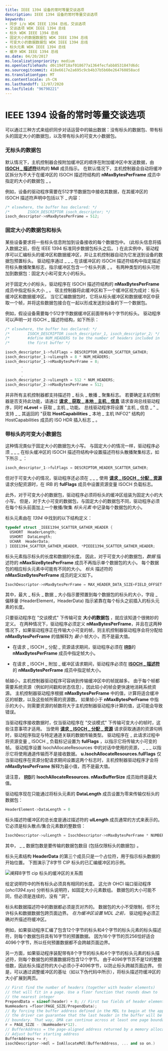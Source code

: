 ```yaml
---
title: IEEE 1394 设备的常时等量交谈选项
description: IEEE 1394 设备的常时等量交谈选项
keywords:
- 同步 i/o WDK IEEE 1394 总线，交谈选项
- 交谈选项 WDK IEEE 1394 总线
- 标头 WDK IEEE 1394 总线
- 固定大小的数据数据包 WDK IEEE 1394 总线
- 可变大小的数据数据包 WDK IEEE 1394 总线
- 标头元素 WDK IEEE 1394 总线
- 缓冲 WDK IEEE 1394 总线
ms.date: 04/20/2017
ms.localizationpriority: medium
ms.openlocfilehash: d0c19df18af018677a1364fecfabb8531847d6dc
ms.sourcegitcommit: 418e6617e2a695c9cb4b37b5b60e264760858acd
ms.translationtype: MT
ms.contentlocale: zh-CN
ms.lasthandoff: 12/07/2020
ms.locfileid: "96798221"
---
```

# <a name="isochronous-talk-options-for-ieee-1394-devices"></a>IEEE 1394 设备的常时等量交谈选项





可以通过三种方式来组织同步对话运营中的输出数据：没有标头的数据包、带有标头的固定大小的数据包，以及带有标头的可变大小数据包。

### <a name="packets-with-no-headers"></a>无标头的数据包

默认情况下，主机控制器会按附加缓冲区的顺序在附加缓冲区中发送数据，由 [**ISOCH \_ 描述符**](/windows-hardware/drivers/ddi/1394/ns-1394-_isoch_descriptor)结构的 **Mdl** 成员指示。 在默认情况下，主机控制器会自动将缓冲区拆分为不大于在缓冲区的 ISOCH 描述符结构的 **nMaxBytesPerFrame** 成员中指定的大小的数据包 \_ 。

例如，设备的驱动程序需要在512字节数据包中接收其数据，在其缓冲区的 ISOCH 描述符声明中包括以下 \_ 内容：

```cpp
/* elsewhere, the buffer has declared: */
/*        ISOCH_DESCRIPTOR isoch_descriptor; */
isoch_descriptor->nMaxBytesPerFrame = 512;
```

### <a name="fixed-size-data-packets-with-headers"></a>固定大小的数据包和标头

某些设备要求将一些标头信息附加到设备接收的每个数据包中。  (此标头信息将插入数据之前，但在 IEEE 1394 标准同步数据包标头之后。 ) 在此实例中，驱动程序可以汇编标头的缓冲区和数据缓冲区，并让主机控制器自动为它发送到设备的数据包预置标头。 驱动程序通过 \_ \_ \_ 在该缓冲区的 ISOCH 描述符结构中指定描述符标头散播聚集标志，指示缓冲区包含一个标头列表 \_ 。 有两种类型的标头可附加到数据包：固定大小和可变大小的标头。

对于固定大小的标头，驱动程序在 ISOCH 描述符结构的 **nMaxBytesPerFrame** 成员中指定标头大小 \_ 。 宿主控制器将此缓冲区和下一个缓冲区视为成对：标头缓冲区和数据缓冲区。 当它汇编数据包时，它将从标头缓冲区和数据缓冲区中获取一个帧，并将这些数据包接合在一起以形成发送到设备的下一个数据包。

例如，假设设备需要每个512字节数据缓冲区前面带有8个字节的标头。 驱动程序可以声明一对 ISOCH \_ 描述符结构，如下所示：

```cpp
/* elsewhere, the buffer has declared: */
/*        ISOCH_DESCRIPTOR isoch_descriptor_1, isoch_descriptor_2; */
/*        #define NUM_HEADERS to be the number of headers included in  */
/*        the first buffer */
 
isoch_descriptor_1->fulFlags = DESCRIPTOR_HEADER_SCATTER_GATHER;
isoch_descriptor_1->ulLength = 8 * NUM_HEADERS;
isoch_descriptor_1->nMaxBytesPerFrame = 8;
       .
       .
       .
isoch_descriptor_2->ulLength = 512 * NUM_HEADERS;
isoch_descriptor_2->nMaxBytesPerFrame = 512;
```

并非所有主机控制器都支持描述符 \_ 标头 \_ 散播 \_ 聚集标志。 若要确定主机控制器是否支持此功能，请通过 [**请求 \_ 获取 \_ 本地 \_ 主机 \_ 信息**](https://msdn.microsoft.com/library/windows/hardware/ff537644) 请求查询总线驱动程序，同时 **nLevel** = 获取 \_ 主机 \_ 功能。 总线驱动程序将设置 "主机 \_ 信息 \_ " \_ 支持 \_ \_ 其返回的 "获取 **HostCapabilities** \_ 本地 \_ 主机 INFO2" 结构的 HostCapabilities 成员的 ISO HDR 插入标志 \_ 。

### <a name="variable-size-data-packets-with-headers"></a>带标头的可变大小数据包

这种情况类似于固定大小的数据包大小写。 与固定大小的情况一样，驱动程序必须 \_ \_ \_ 在标头缓冲区的 ISOCH 描述符结构中设置描述符标头散播聚集标志，如下所示 \_ ：

```cpp
isoch_descriptor_1->fulFlags = DESCRIPTOR_HEADER_SCATTER_GATHER;
```

但对于可变大小的情况，驱动程序还必须在 \_ \_ \_ 使用 [**请求 \_ ISOCH \_ 分配 \_ 资源**](https://msdn.microsoft.com/library/windows/hardware/ff537649)请求分配资源时，在 IRB 的 **fulFlags** 成员中设置资源变量 ISOCH 负载标志。

此外，对于可变大小的数据包，驱动程序必须将标头的缓冲区组装为固定大小的大小写。 但是，对于大小可变的数据包，与固定大小的数据包不同，驱动程序必须在每个标头前面加上一个散播/聚集 *标头元素* 中记录每个数据包的大小。

标头元素由在 *1394* 中找到的以下结构定义：

```cpp
typedef struct _IEEE1394_SCATTER_GATHER_HEADER {
  USHORT  HeaderLength;
  USHORT  DataLength;
  UCHAR  HeaderData;
} IEEE1394_SCATTER_GATHER_HEADER, *PIEEE1394_SCATTER_GATHER_HEADER;
```

标头元素指示标头的长度和数据的长度。 因此，对于可变大小的数据包，*数据* 描述符的 **nMaxSizeBytesPerFrame** 成员不再指示单个数据包的大小。 每个数据包的相应标头元素中可能有不同的大小。 *标头* 描述符的 **nMaxSizeBytesPerFrame** 成员的定义如下。

```cpp
IsochDescriptor->nMaxBytesPerFrame = MAX_HEADER_DATA_SIZE+FIELD_OFFSET(HeaderElement,HeaderData)
```

其中，最大 \_ 标头 \_ 数据 \_ 大小指示要预置到每个数据包的标头的大小，字段 \_ 偏移量 (HeaderElement，HeaderData) 指示紧靠在每个标头之前插入的标头元素的长度。

只要驱动程序在 "交谈模式" 下传输可变 **大小的数据包** ，就应该知道个很微妙的定义。 在两种情况下，驱动程序必须定义 **nMaxBytesPerFrame**，并且在这两种情况下，如果驱动程序正在传输大小可变的帧，则主机控制器驱动程序会将分配给 **nMaxBytesPerFrame** 的值解释为 *最小* 帧大小，而不是最大值。

-   在请求 \_ ISOCH \_ 分配 \_ 资源请求期间，驱动程序必须在 [**IRB**](/windows-hardware/drivers/ddi/1394/ns-1394-_irb)的 **nMaxBytesPerFrame** 成员中指定帧大小。

-   在请求 \_ ISOCH \_ 附加 \_ 缓冲区请求期间，驱动程序必须在 [**ISOCH \_ 描述符**](/windows-hardware/drivers/ddi/1394/ns-1394-_isoch_descriptor)的 **nMaxBytesPerFrame** 成员中指定帧大小。

帧越小，主机控制器驱动程序可容纳到传输缓冲区中的帧就越多。 由于每个帧都需要系统资源（例如时间戳和状态信息），因此较小的帧会更快速地消耗系统资源。 主机控制器驱动程序根据 **nMaxBytesPerFrame** 中的值，计算将适合缓冲区的帧数，以及这些帧所需的资源数。 如果帧小于 **nMaxBytesPerFrame** 中指示的大小，则需要资源的帧数将大于主机控制器驱动程序计算的值，这可能会导致错误。

当驱动程序接收数据时，仅当驱动程序在 "交谈模式" 下传输可变大小的帧时，这些注意事项才适用。 当使用 [**请求 \_ ISOCH \_ 分配 \_ 资源**](https://msdn.microsoft.com/library/windows/hardware/ff537649) 请求获取通道的资源句柄时，驱动程序指定与特定通道关联的数据传输类型。 驱动程序在 \_ 此请求过程中将资源变量 \_ ISOCH \_ 负载标记设置为 **fulFlags** ，以指示它将传输大小可变的帧。 驱动程序设置 IsochAllocateResources 中的对话中使用的资源， \_ \_ \_ 以指示它将使用通道传输而不是接收数据。 **u.IsochAllocateResources.fulFlags** 仅当驱动程序在资源分配请求期间设置这两个标志时，主机控制器驱动程序才会将 **nMaxBytesPerFrame** 解释为最小值，而不是最大值。

请注意， [**IRB**](/windows-hardware/drivers/ddi/1394/ns-1394-_irb)的 **IsochAllocateResources. nMaxBufferSize** 成员始终是最大值。

驱动程序现在只能通过将标头元素的 **DataLength** 成员设置为零来传输仅标头的数据包：

```cpp
HeaderElement->DataLength = 0
```

标头描述符缓冲区的总长度是通过描述符的 **ulLength** 成员通常的方式来表示的。 它必须是标头散点/集合元素数的整数倍：

```cpp
IsochDescriptor->ulLength = IsochDescriptor->nMaxBytesPerFrame * NUMBER_OF_PACKETS;
```

其中， \_ \_ 数据包数是要传输的数据包数目 (包括仅限标头的数据包) 。

标头元素结构 **HeaderData** 的第三个成员只是一个占位符，用于指示标头数据的开始位置。 下图演示了8字节 CIP 标头的已汇编缓冲区的示例。

![阐释8字节 cip 标头的缓冲区的关系图](images/hdrelem.png)

给定说明符中的所有标头必须具有相同的长度。 这允许 OHCI 端口驱动程序 (*ohci1394.sys*) 分析标头说明符，如固定大小元素数组。 数据包的大小可能不同，但必须是连续的，没有 "洞"。

标头和数据描述符中的数据都必须是页对齐的。 数据包的大小不受限制，但不允许标头和数据数据包跨页面边界。 *在为缓冲区设置 MDL 之前，* 驱动程序必须正确对齐描述符缓冲区。

例如，如果驱动程序汇编了包含12个字节的标头和4个字节的标头元素的标头描述符，则每个数据包将具有16字节的预置数据。 因为16个字节的页256恰好适合4096个字节，所以任何预置数据都不会跨越页面边界。

另一方面，如果驱动程序装配带有8个字节的标头和4个字节的标头元素的标头描述符，则每个数据包的预置数据将包含12个字节。 由于4096字节页不是12的整数倍数，因此标头描述符的大小必须小于4096字节，以防止标头跨越页面边界。 但是，可以通过调整缓冲区的基址（如以下伪代码中所示），将标头描述符缓冲区的大小扩展到两页。

```cpp
// First find the number of headers (together with header elements)
// that will fit in a page. Use a floor function that rounds down to 
// the nearest integer
PrependData = sizeof(header) + 8; // First two fields of header element take up 8 bytes
NumHeaders =floor(PAGE_SIZE/PrependData);
// By forcing the buffer address defined in the MDL to begin at the appropriate offset,
// the driver can guarantee that the last header in the buffer will be aligned on a page 
// boundary. That way, DMA can continue across at least one page boundary.
r = PAGE_SIZE - (NumHeaders*12).
// BufferAddress = the page-aligned address returned by a memory allocation routine
// Adjust buffer starting address
BufferAddress += r;
isochDescriptor->mdl = IoAllocateMdl(BufferAddress, ... and so on.)
```

 

